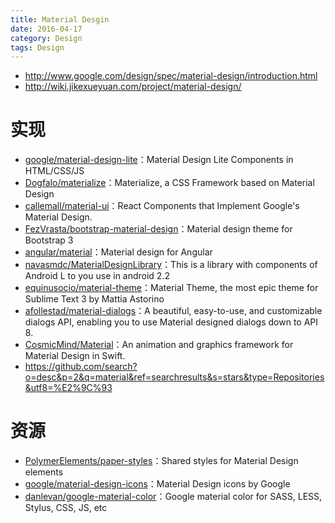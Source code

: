 ```yaml
---
title: Material Desgin
date: 2016-04-17
category: Design
tags: Design
---
```


- http://www.google.com/design/spec/material-design/introduction.html
- http://wiki.jikexueyuan.com/project/material-design/

# 实现
- [google/material-design-lite](https://github.com/google/material-design-lite)：Material Design Lite Components in HTML/CSS/JS
- [Dogfalo/materialize](https://github.com/Dogfalo/materialize)：Materialize, a CSS Framework based on Material Design
- [callemall/material-ui](https://github.com/callemall/material-ui)：React Components that Implement Google's Material Design.
- [FezVrasta/bootstrap-material-design](https://github.com/FezVrasta/bootstrap-material-design)：Material design theme for Bootstrap 3
- [angular/material](https://github.com/angular/material)：Material design for Angular
- [navasmdc/MaterialDesignLibrary](https://github.com/navasmdc/MaterialDesignLibrary)：This is a library with components of Android L to you use in android 2.2
- [equinusocio/material-theme](https://github.com/equinusocio/material-theme)：Material Theme, the most epic theme for Sublime Text 3 by Mattia Astorino
- [afollestad/material-dialogs](https://github.com/afollestad/material-dialogs)：A beautiful, easy-to-use, and customizable dialogs API, enabling you to use Material designed dialogs down to API 8.
- [CosmicMind/Material](https://github.com/CosmicMind/Material)：An animation and graphics framework for Material Design in Swift.
- https://github.com/search?o=desc&p=2&q=material&ref=searchresults&s=stars&type=Repositories&utf8=%E2%9C%93

# 资源
- [PolymerElements/paper-styles](https://github.com/PolymerElements/paper-styles)：Shared styles for Material Design elements
- [google/material-design-icons](https://github.com/google/material-design-icons)：Material Design icons by Google
- [danlevan/google-material-color](https://github.com/danlevan/google-material-color)：Google material color for SASS, LESS, Stylus, CSS, JS, etc
